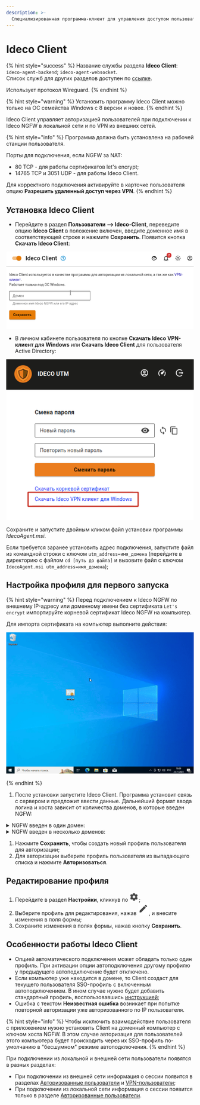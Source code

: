 ```yaml
---
description: >-
  Специализированная программа-клиент для управления доступом пользователей в сеть Интернет. Использует протокол Wireguard.
---
```


# Ideco Client

{% hint style="success" %}
Название службы раздела **Ideco Сlient**: `ideco-agent-backend`; `ideco-agent-websocket`. \
Список служб для других разделов доступен по [ссылке](../server-management/terminal.md).

Использует протокол Wireguard.
{% endhint %}

{% hint style="warning" %}
Установить программу Ideco Client можно только на ОС семейства Windows с 8 версии и новее.
{% endhint %}

Ideco Client управляет авторизацией пользователей при подключении к Ideco NGFW в локальной сети и по VPN из внешних сетей.

{% hint style="info" %}
Программа должна быть установлена на рабочей станции пользователя.

Порты для подключения, если NGFW за NAT:
* 80 TCP - для работы сертификатов let's encrypt;
* 14765 TCP и 3051 UDP  - для работы Ideco Client.

Для корректного подключения активируйте в карточке пользователя опцию **Разрешить удаленный доступ через VPN**.
{% endhint %}

## Установка Ideco Client

* Перейдите в раздел **Пользователи –> Ideco-Client**, переведите опцию **Ideco Client** в положение включен, введите доменное имя в соответствующей строке и нажмите **Сохранить**. Появится кнопка **Скачать Ideco Client**:

![](../../.gitbook/assets/client.gif)

* В личном кабинете пользователя по кнопке **Скачать Ideco VPN-клиент для Windows** или **Скачать Ideco Client** для пользователя Active Directory:

![](../../.gitbook/assets/client1.png)

Сохраните и запустите двойным кликом файл установки программы *IdecoAgent.msi*.

Если требуется заранее установить адрес подключения, запустите файл из командной строки с ключом `utm_address=имя_домена` (перейдите в директорию с файлом `cd [путь до файла]` и вызовите файл с ключом `IdecoAgent.msi utm_address=имя_домена`);

## Настройка профиля для первого запуска

{% hint style="warning" %}
Перед подключением к Ideco NGFW по внешнему IP-адресу или доменному имени без сертификата `Let's encrypt` импортируйте корневой сертификат Ideco NGFW на компьютер.

Для импорта сертификата на компьютер выполните действия:

![](../../.gitbook/assets/ideco-client.gif)

{% endhint %}

1. После установки запустите Ideco Client. Программа установит связь с сервером и предложит ввести данные. Дальнейший формат ввода логина и хоста зависит от количества доменов, в которые введен NGFW:

<details>
<summary>NGFW введен в один домен:</summary>

Введите **логин** в домене, в качестве **хоста** укажите домен.

![](../../.gitbook/assets/client2.png) ![](../../.gitbook/assets/client3.png)

</details>

<details>
<summary>NGFW введен в несколько доменов:</summary>

Введите **логин** в формате **имя_домена/имя_пользователя**, в качестве **хоста** укажите **IP NGFW**.

![](../../.gitbook/assets/client4.png)

</details>

1. Нажмите **Сохранить**, чтобы создать новый профиль пользователя для авторизации;
2. Для авторизации выберите профиль пользователя из выпадающего списка и нажмите **Авторизоваться**.

## Редактирование профиля

1. Перейдите в раздел **Настройки**, кликнув по ![](../../.gitbook/assets/icon-gear2.png);
2. Выберите профиль для редактирования, нажав ![](../../.gitbook/assets/icon-edit.png), и внесите изменения в поля формы;
3. Сохраните изменения в полях формы, нажав кнопку **Сохранить**.

## Особенности работы Ideco Client

* Опцией автоматического подключения может обладать только один профиль. При активации опции автоподключения другому профилю у предыдущего автоподключение будет отключено.
* Если компьютер уже находится в домене, то Client создаст для текущего пользователя SSO-профиль с включенным автоподключением. В ином случае нужно будет добавить стандартный профиль, воспользовавшись [инструкцией](#nastroika-profilya-dlya-pervogo-zapuska);
* Ошибка с текстом **Неизвестная ошибка** возникает при попытке повторной авторизации уже авторизованного по IP пользователя.

{% hint style="info" %}
Чтобы исключить взаимодействие пользователя с приложением нужно установить Client на доменный компьютер с ключом хоста NGFW. В этом случае авторизация для пользователей этого компьютера будет происходить через их SSO-профиль по-умолчанию в "бесшумном" режиме автоподключения.
{% endhint %}

При подключении из локальной и внешней сети пользователи появятся в разных разделах:
* При подключении из внешней сети информация о сессии появится в разделах [Авторизованные пользователи](../monitor/authorized-users.md) и [VPN-пользователи](../monitor/authorized-users.md/#vpn-polzovateli);
* При подключении из локальной сети информация о сессии появится только в разделе [Авторизованные пользователи](../monitor/authorized-users.md).
